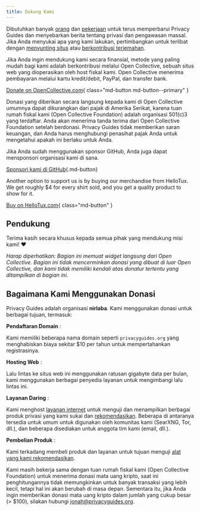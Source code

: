 ```yaml
---
title: Dukung Kami
---
```


<!-- markdownlint-disable MD036 -->
Dibutuhkan banyak [orang](https://github.com/privacyguides/privacyguides.org/graphs/contributors) dan [pekerjaan](https://github.com/privacyguides/privacyguides.org/pulse/monthly) untuk terus memperbarui Privacy Guides dan menyebarkan berita tentang privasi dan pengawasan massal. Jika Anda menyukai apa yang kami lakukan, pertimbangkan untuk terlibat dengan [menyunting situs](https://github.com/privacyguides/privacyguides.org) atau [berkontribusi terjemahan](https://crowdin.com/project/privacyguides).

Jika Anda ingin mendukung kami secara finansial, metode yang paling mudah bagi kami adalah berkontribusi melalui Open Collective, sebuah situs web yang dioperasikan oleh host fiskal kami. Open Collective menerima pembayaran melalui kartu kredit/debit, PayPal, dan transfer bank.

[Donate on OpenCollective.com](https://opencollective.com/privacyguides/donate){ class="md-button md-button--primary" }

Donasi yang diberikan secara langsung kepada kami di Open Collective umumnya dapat dikurangkan dari pajak di Amerika Serikat, karena tuan rumah fiskal kami (Open Collective Foundation) adalah organisasi 501(c)3 yang terdaftar. Anda akan menerima tanda terima dari Open Collective Foundation setelah berdonasi. Privacy Guides tidak memberikan saran keuangan, dan Anda harus menghubungi penasihat pajak Anda untuk mengetahui apakah ini berlaku untuk Anda.

Jika Anda sudah menggunakan sponsor GitHub, Anda juga dapat mensponsori organisasi kami di sana.

[Sponsori kami di GitHub](https://github.com/sponsors/privacyguides ""){.md-button}

Another option to support us is by buying our merchandise from HelloTux. We get roughly $4 for every shirt sold, and you get a quality product to show for it.

[Buy on HelloTux.com](https://hellotux.com/privacyguides){ class="md-button" }

## Pendukung

Terima kasih secara khusus kepada semua pihak yang mendukung misi kami! :heart:

*Harap diperhatikan: Bagian ini memuat widget langsung dari Open Collective. Bagian ini tidak mencerminkan donasi yang dibuat di luar Open Collective, dan kami tidak memiliki kendali atas donatur tertentu yang ditampilkan di bagian ini.*

<script src="https://opencollective.com/privacyguides/banner.js"></script>

## Bagaimana Kami Menggunakan Donasi

Privacy Guides adalah organisasi **nirlaba**. Kami menggunakan donasi untuk berbagai tujuan, termasuk:

**Pendaftaran Domain**
:

Kami memiliki beberapa nama domain seperti `privacyguides.org` yang menghabiskan biaya sekitar $10 per tahun untuk mempertahankan registrasinya.

**Hosting Web**
:

Lalu lintas ke situs web ini menggunakan ratusan gigabyte data per bulan, kami menggunakan berbagai penyedia layanan untuk mengimbangi lalu lintas ini.

**Layanan Daring**
:

Kami menghost [layanan internet](https://privacyguides.net) untuk menguji dan menampilkan berbagai produk privasi yang kami sukai dan [rekomendasikan](../tools.md). Beberapa di antaranya tersedia untuk umum untuk digunakan oleh komunitas kami (SearXNG, Tor, dll.), dan beberapa disediakan untuk anggota tim kami (email, dll.).

**Pembelian Produk**
:

Kami terkadang membeli produk dan layanan untuk tujuan menguji [alat yang kami rekomendasikan](../tools.md).

Kami masih bekerja sama dengan tuan rumah fiskal kami (Open Collective Foundation) untuk menerima donasi mata uang kripto, saat ini penghitungannya tidak memungkinkan untuk banyak transaksi yang lebih kecil, tetapi hal ini akan berubah di masa depan. Sementara itu, jika Anda ingin memberikan donasi mata uang kripto dalam jumlah yang cukup besar (> $100), silakan hubungi [jonah@privacyguides.org](mailto:jonah@privacyguides.org).
